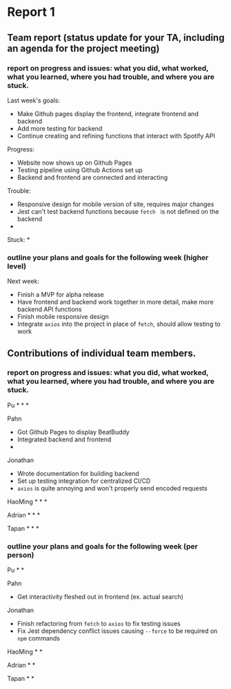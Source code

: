 # Report 1

## Team report (status update for your TA, including an agenda for the project meeting)

### report on progress and issues: what you did, what worked, what you learned, where you had trouble, and where you are stuck.

Last week's goals:
 * Make Github pages display the frontend, integrate frontend and backend
 * Add more testing for backend
 * Continue creating and refining functions that interact with Spotify API

Progress: 
 * Website now shows up on Github Pages
 * Testing pipeline using Github Actions set up
 * Backend and frontend are connected and interacting

Trouble: 
 * Responsive design for mobile version of site, requires major changes
 * Jest can't test backend functions because `fetch ` is not defined on the backend
 * 

Stuck: 
 * 

### outline your plans and goals for the following week (higher level)

Next week: 
 * Finish a MVP for alpha release
 * Have frontend and backend work together in more detail, make more backend API functions
 * Finish mobile responsive design
 * Integrate `axios` into the project in place of `fetch`, should allow testing to work


## Contributions of individual team members.

### report on progress and issues: what you did, what worked, what you learned, where you had trouble, and where you are stuck.

Pu
 * 
 * 
 * 

Pahn
 * Got Github Pages to display BeatBuddy
 * Integrated backend and frontend
 * 

Jonathan
 * Wrote documentation for building backend
 * Set up testing integration for centralized CI/CD
 * `axios` is quite annoying and won't properly send encoded requests

HaoMing
 * 
 * 
 * 

Adrian
 * 
 * 
 * 

Tapan
 * 
 * 
 * 

### outline your plans and goals for the following week (per person)

Pu 
 * 
 * 

Pahn
 * Get interactivity fleshed out in frontend (ex. actual search)

Jonathan
 * Finish refactoring from `fetch` to `axios` to fix testing issues
 * Fix Jest dependency conflict issues causing `--force` to be required on `npm` commands

HaoMing
 * 
 * 

Adrian
 * 
 * 

Tapan
 * 
 * 
